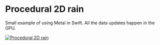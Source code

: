 # Procedural 2D rain
Small example of using Metal in Swift.
All the data updates happen in the GPU.

[![Procedural 2D rain](http://img.youtube.com/vi/7qWMA4ow2jc/0.jpg)](https://www.youtube.com/watch?v=7qWMA4ow2jc "Procedural 2D rain")
